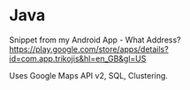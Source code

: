 # Java
Snippet from my Android App - What Address?
https://play.google.com/store/apps/details?id=com.app.trikojis&hl=en_GB&gl=US

Uses Google Maps API v2, SQL, Clustering. 
